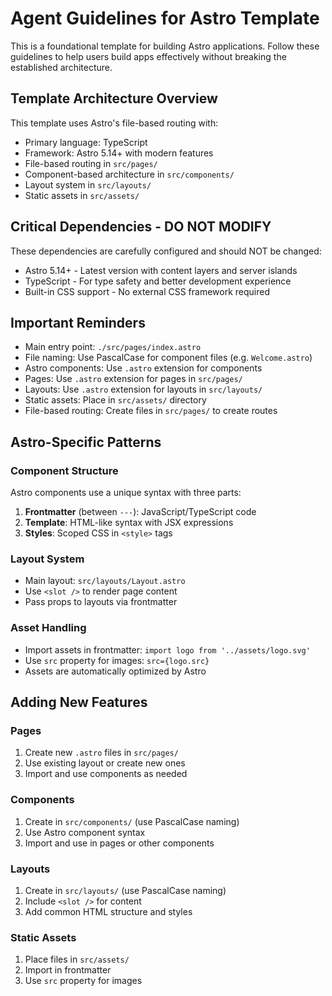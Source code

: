 # Agent Guidelines for Astro Template

This is a foundational template for building Astro applications. Follow these guidelines to help users build apps effectively without breaking the established architecture.

## Template Architecture Overview

This template uses Astro's file-based routing with:

- Primary language: TypeScript
- Framework: Astro 5.14+ with modern features
- File-based routing in `src/pages/`
- Component-based architecture in `src/components/`
- Layout system in `src/layouts/`
- Static assets in `src/assets/`

## Critical Dependencies - DO NOT MODIFY

These dependencies are carefully configured and should NOT be changed:

- Astro 5.14+ - Latest version with content layers and server islands
- TypeScript - For type safety and better development experience
- Built-in CSS support - No external CSS framework required

## Important Reminders

- Main entry point: `./src/pages/index.astro`
- File naming: Use PascalCase for component files (e.g. `Welcome.astro`)
- Astro components: Use `.astro` extension for components
- Pages: Use `.astro` extension for pages in `src/pages/`
- Layouts: Use `.astro` extension for layouts in `src/layouts/`
- Static assets: Place in `src/assets/` directory
- File-based routing: Create files in `src/pages/` to create routes

## Astro-Specific Patterns

### Component Structure

Astro components use a unique syntax with three parts:
1. **Frontmatter** (between `---`): JavaScript/TypeScript code
2. **Template**: HTML-like syntax with JSX expressions
3. **Styles**: Scoped CSS in `<style>` tags

### Layout System

- Main layout: `src/layouts/Layout.astro`
- Use `<slot />` to render page content
- Pass props to layouts via frontmatter

### Asset Handling

- Import assets in frontmatter: `import logo from '../assets/logo.svg'`
- Use `src` property for images: `src={logo.src}`
- Assets are automatically optimized by Astro

## Adding New Features

### Pages

1. Create new `.astro` files in `src/pages/`
2. Use existing layout or create new ones
3. Import and use components as needed

### Components

1. Create in `src/components/` (use PascalCase naming)
2. Use Astro component syntax
3. Import and use in pages or other components

### Layouts

1. Create in `src/layouts/` (use PascalCase naming)
2. Include `<slot />` for content
3. Add common HTML structure and styles

### Static Assets

1. Place files in `src/assets/`
2. Import in frontmatter
3. Use `src` property for images
